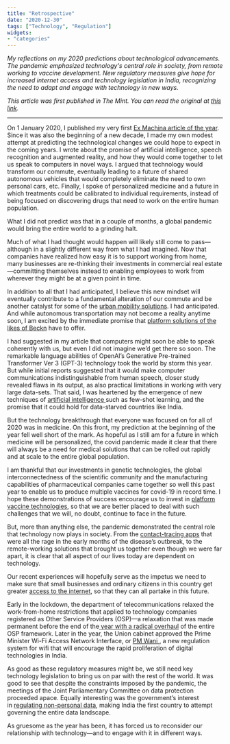 ```yaml
---
title: "Retrospective"
date: "2020-12-30"
tags: ["Technology", "Regulation"]
widgets: 
- "categories"
---
```


*My reflections on my 2020 predictions about technological advancements. The pandemic emphasized technology's central role in society, from remote working to vaccine development. New regulatory measures give hope for increased internet access and technology legislation in India, recognizing the need to adapt and engage with technology in new ways.*
<!--more-->

*This article was first published in The Mint. You can read the original at [this link](https://www.livemint.com/opinion/columns/the-technological-transformations-that-marked-2020-11609254532215.html).*

---

On 1 January 2020, I published my very first [Ex Machina article of the year](/01/january/2020/the-future-is-here.-it-is-just-not-evenly-distributed-yet/). Since it was also the beginning of a new decade, I made my own modest attempt at predicting the technological changes we could hope to expect in the coming years. I wrote about the promise of artificial intelligence, speech recognition and augmented reality, and how they would come together to let us speak to computers in novel ways. I argued that technology would transform our commute, eventually leading to a future of shared autonomous vehicles that would completely eliminate the need to own personal cars, etc. Finally, I spoke of personalized medicine and a future in which treatments could be calibrated to individual requirements, instead of being focused on discovering drugs that need to work on the entire human population.

What I did not predict was that in a couple of months, a global pandemic would bring the entire world to a grinding halt.

Much of what I had thought would happen will likely still come to pass—although in a slightly different way from what I had imagined. Now that companies have realized how easy it is to support working from home, many businesses are re-thinking their investments in commercial real estate—committing themselves instead to enabling employees to work from wherever they might be at a given point in time.

In addition to all that I had anticipated, I believe this new mindset will eventually contribute to a fundamental alteration of our commute and be another catalyst for some of the [urban mobility solutions](/01/april/2020/the-corona-crisis-must-not-make-us-shut-the-world-out/). I had anticipated. And while autonomous transportation may not become a reality anytime soon, I am excited by the immediate promise that [platform solutions of the likes of Beckn](/19/august/2020/the-beckn-protocol/) have to offer.

I had suggested in my article that computers might soon be able to speak coherently with us, but even I did not imagine we’d get there so soon. The remarkable language abilities of OpenAI’s Generative Pre-trained Transformer Ver 3 (GPT-3) technology took the world by storm this year. But while initial reports suggested that it would make computer communications indistinguishable from human speech, closer study revealed flaws in its output, as also practical limitations in working with very large data-sets. That said, I was heartened by the emergence of new techniques of [artificial intelligence ](/02/september/2020/we-dont-need-large-datasets/)such as few-shot learning, and the promise that it could hold for data-starved countries like India.

But the technology breakthrough that everyone was focused on for all of 2020 was in medicine. On this front, my prediction at the beginning of the year fell well short of the mark. As hopeful as I still am for a future in which medicine will be personalized, the covid pandemic made it clear that there will always be a need for medical solutions that can be rolled out rapidly and at scale to the entire global population.

I am thankful that our investments in genetic technologies, the global interconnectedness of the scientific community and the manufacturing capabilities of pharmaceutical companies came together so well this past year to enable us to produce multiple vaccines for covid-19 in record time. I hope these demonstrations of success encourage us to invest in [platform vaccine technologies](/03/march/2020/platform-technologies-could-deliver-a-vaccine-quickly/), so that we are better placed to deal with such challenges that we will, no doubt, continue to face in the future.

But, more than anything else, the pandemic demonstrated the central role that technology now plays in society. From the [contact-tracing apps](https://bit.ly/34U5i8G) that were all the rage in the early months of the disease’s outbreak, to the remote-working solutions that brought us together even though we were far apart, it is clear that all aspect of our lives today are dependent on technology.

Our recent experiences will hopefully serve as the impetus we need to make sure that small businesses and ordinary citizens in this country get greater [access to the internet](/15/april/2020/the-need-to-strengthen-indias-internet-infrastructure/), so that they can all partake in this future.

Early in the lockdown, the department of telecommunications relaxed the work-from-home restrictions that applied to technology companies registered as Other Service Providers (OSP)—a relaxation that was made permanent before the end of the[ year with a radical overhaul](https://www.hindustantimes.com/analysis/the-end-of-inspector-raj-in-india-s-it-sector/story-Usm0KWP73ZZFUaVeIYqG3K.html) of the entire OSP framework. Later in the year, the Union cabinet approved the Prime Minister Wi-Fi Access Network Interface, or [PM Wani ](/16/december/2020/the-great-unbundling-of-wifi/), a new regulation system for wifi that will encourage the rapid proliferation of digital technologies in India.

As good as these regulatory measures might be, we still need key technology legislation to bring us on par with the rest of the world. It was good to see that despite the constraints imposed by the pandemic, the meetings of the Joint Parliamentary Committee on data protection proceeded apace. Equally interesting was the government’s interest in [regulating non-personal data](/15/july/2020/why-community-data-trustees-should-also-be-regulated/), making India the first country to attempt governing the entire data landscape.

As gruesome as the year has been, it has forced us to reconsider our relationship with technology—and to engage with it in different ways.

 


